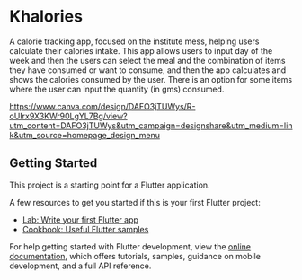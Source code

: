 # Khalories

A calorie tracking app, focused on the institute mess, helping users calculate their calories intake. This app allows users to input day of the week and then the users can select the meal and the combination of items they have consumed or want to consume, and then the app calculates and shows the calories consumed by the user. There is an option for some items where the user can input the quantity (in gms) consumed.

https://www.canva.com/design/DAFO3jTUWys/R-oUIrx9X3KWr90LgYL7Bg/view?utm_content=DAFO3jTUWys&utm_campaign=designshare&utm_medium=link&utm_source=homepage_design_menu

## Getting Started

This project is a starting point for a Flutter application.

A few resources to get you started if this is your first Flutter project:

- [Lab: Write your first Flutter app](https://docs.flutter.dev/get-started/codelab)
- [Cookbook: Useful Flutter samples](https://docs.flutter.dev/cookbook)

For help getting started with Flutter development, view the
[online documentation](https://docs.flutter.dev/), which offers tutorials,
samples, guidance on mobile development, and a full API reference.
